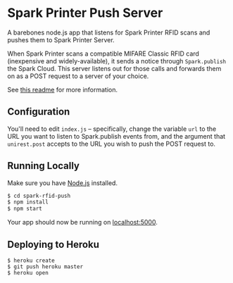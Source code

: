 # Spark Printer Push Server

A barebones node.js app that listens for Spark Printer RFID scans and pushes them to Spark Printer Server.

When Spark Printer scans a compatible MIFARE Classic RFID card (inexpensive and widely-available), it sends a notice through `Spark.publish` the Spark Cloud. This server listens out for those calls and forwards them on as a POST request to a server of your choice.

See [this readme](https://github.com/MakersSpark/Maker-Spark-Server/blob/master/README.md) for more information.

## Configuration  

You'll need to edit `index.js` – specifically, change the variable `url` to the URL you want to listen to Spark.publish events from, and the argument that `unirest.post` accepts to the URL you wish to push the POST request to.

## Running Locally

Make sure you have [Node.js](http://nodejs.org/) installed.

```sh
$ cd spark-rfid-push
$ npm install
$ npm start
```

Your app should now be running on [localhost:5000](http://localhost:5000/).

## Deploying to Heroku

```
$ heroku create
$ git push heroku master
$ heroku open
```
